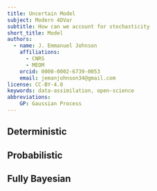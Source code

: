 ```yaml
---
title: Uncertain Model
subject: Modern 4DVar
subtitle: How can we account for stochasticity
short_title: Model
authors:
  - name: J. Emmanuel Johnson
    affiliations:
      - CNRS
      - MEOM
    orcid: 0000-0002-6739-0053
    email: jemanjohnson34@gmail.com
license: CC-BY-4.0
keywords: data-assimilation, open-science
abbreviations:
    GP: Gaussian Process
---
```




## Deterministic


## Probabilistic


## Fully Bayesian
